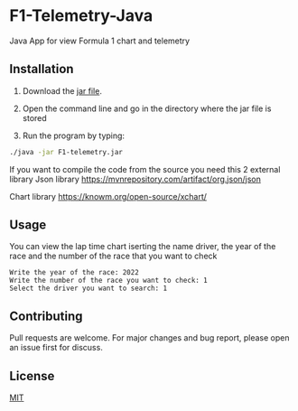 # F1-Telemetry-Java

Java App for view Formula 1 chart and telemetry

## Installation

1. Download the [jar file](https://github.com/luca-bertero/F1-Telemetry-Java/releases).

2. Open the command line and go in the directory where the jar file is stored
3. Run the program by typing:

```bash
./java -jar F1-telemetry.jar
```

If you want to compile the code from the source you need this 2 external library
Json library
https://mvnrepository.com/artifact/org.json/json

Chart library
https://knowm.org/open-source/xchart/



## Usage
You can view the lap time chart iserting the name driver, the year of the race and the number of the race that you want to check

```
Write the year of the race: 2022
Write the number of the race you want to check: 1
Select the driver you want to search: 1
```

## Contributing
Pull requests are welcome. For major changes and bug report, please open an issue first for discuss.


## License
[MIT](https://choosealicense.com/licenses/mit/)
